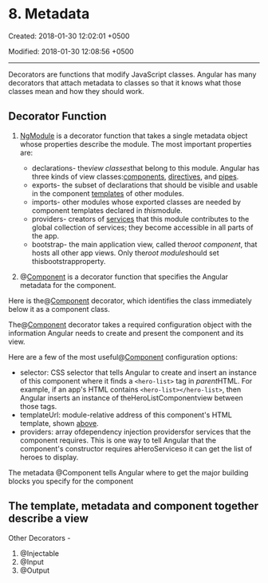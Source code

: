 # 8. Metadata

Created: 2018-01-30 12:02:01 +0500

Modified: 2018-01-30 12:08:56 +0500

---

Decorators are functions that modify JavaScript classes. Angular has many decorators that attach metadata to classes so that it knows what those classes mean and how they should work.

## Decorator Function

1. [NgModule](https://angular.io/api/core/NgModule) is a decorator function that takes a single metadata object whose properties describe the module. The most important properties are:
    - declarations- the*view classes*that belong to this module. Angular has three kinds of view classes:[components](https://angular.io/guide/architecture#components), [directives](https://angular.io/guide/architecture#directives), and [pipes](https://angular.io/guide/pipes).
    - exports- the subset of declarations that should be visible and usable in the component [templates](https://angular.io/guide/architecture#templates) of other modules.
    - imports- other modules whose exported classes are needed by component templates declared in *this*module.
    - providers- creators of [services](https://angular.io/guide/architecture#services) that this module contributes to the global collection of services; they become accessible in all parts of the app.
    - bootstrap- the main application view, called the*root component*, that hosts all other app views. Only the*root module*should set thisbootstrapproperty.

2. @[Component](https://angular.io/api/core/Component) is a decorator function that specifies the Angular metadata for the component.

Here is the@[Component](https://angular.io/api/core/Component) decorator, which identifies the class immediately below it as a component class.

The@[Component](https://angular.io/api/core/Component) decorator takes a required configuration object with the information Angular needs to create and present the component and its view.

Here are a few of the most useful@[Component](https://angular.io/api/core/Component) configuration options:

- selector: CSS selector that tells Angular to create and insert an instance of this component where it finds a `<hero-list>` tag in *parent*HTML. For example, if an app's HTML contains `<hero-list></hero-list>`, then Angular inserts an instance of theHeroListComponentview between those tags.
- templateUrl: module-relative address of this component's HTML template, shown [above](https://angular.io/guide/architecture#templates).
- providers: array ofdependency injection providersfor services that the component requires. This is one way to tell Angular that the component's constructor requires aHeroServiceso it can get the list of heroes to display.

The metadata @Component tells Angular where to get the major building blocks you specify for the component

## The template, metadata and component together describe a view

Other Decorators -
1. @Injectable
2. @Input
3. @Output

